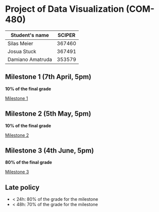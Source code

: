 # Project of Data Visualization (COM-480)

| Student's name | SCIPER |
| - | - |
| Silas Meier | 367460 |
| Josua Stuck | 367491 |
| Damiano Amatruda | 353579 |

## Milestone 1 (7th April, 5pm)

**10% of the final grade**

[Milestone 1](docs/milestone-1.md)

## Milestone 2 (5th May, 5pm)

**10% of the final grade**

[Milestone 2](docs/milestone-2.md)

## Milestone 3 (4th June, 5pm)

**80% of the final grade**

[Milestone 3](docs/milestone-3.md)

## Late policy

* < 24h: 80% of the grade for the milestone
* < 48h: 70% of the grade for the milestone
